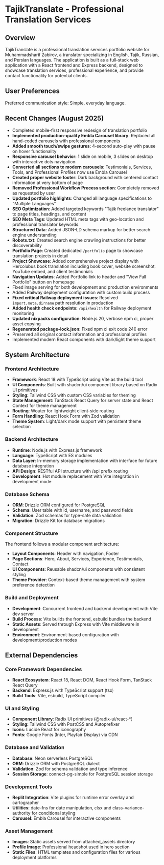 # TajikTranslate - Professional Translation Services

## Overview

TajikTranslate is a professional translation services portfolio website for Muhammadsharif Zabirov, a translator specializing in English, Tajik, Russian, and Persian languages. The application is built as a full-stack web application with a React frontend and Express backend, designed to showcase translation services, professional experience, and provide contact functionality for potential clients.

## User Preferences

Preferred communication style: Simple, everyday language.

## Recent Changes (August 2025)

- Completed mobile-first responsive redesign of translation portfolio
- **Implemented production-quality Embla Carousel library**: Replaced all hand-coded carousels with professional components
- **Added smooth touch/swipe gestures**: 4-second auto-play with pause on hover functionality
- **Responsive carousel behavior**: 1 slide on mobile, 3 slides on desktop with interactive dots navigation
- **Converted all sections to modern carousels**: Testimonials, Services, Tools, and Professional Profiles now use Embla Carousel
- **Created proper website footer**: Dark background with centered contact information at very bottom of page
- **Removed Professional Workflow Process section**: Completely removed as requested by user
- **Updated portfolio highlights**: Changed all language specifications to "Multiple Languages"
- **SEO Optimization**: Added targeted keywords "Tajik freelance translator" to page titles, headings, and content
- **SEO Meta Tags**: Updated HTML meta tags with geo-location and professional translator keywords
- **Structured Data**: Added JSON-LD schema markup for better search engine understanding
- **Robots.txt**: Created search engine crawling instructions for better discoverability
- **Portfolio Page**: Created dedicated `/portfolio` page to showcase translation projects in detail
- **Project Showcase**: Added comprehensive project display with Hercolubus book translation including book cover, website screenshot, YouTube embed, and client testimonials
- **Navigation Updates**: Added Portfolio link to header and "View Full Portfolio" button on homepage
- Fixed image serving for both development and production environments
- Added Railway deployment configuration with custom build process
- **Fixed critical Railway deployment issues**: Resolved `import.meta.dirname` path resolution in production
- **Added health check endpoints**: `/api/health` for Railway deployment monitoring
- **Updated nixpacks configuration**: Node.js 20, verbose npm ci, proper asset copying
- **Regenerated package-lock.json**: Fixed npm ci exit code 240 error
- Preserved all original contact information and professional profiles
- Implemented modern React components with dark/light theme support

## System Architecture

### Frontend Architecture
- **Framework**: React 18 with TypeScript using Vite as the build tool
- **UI Components**: Built with shadcn/ui component library based on Radix UI primitives
- **Styling**: Tailwind CSS with custom CSS variables for theming
- **State Management**: TanStack React Query for server state and React Context for theme management
- **Routing**: Wouter for lightweight client-side routing
- **Form Handling**: React Hook Form with Zod validation
- **Theme System**: Light/dark mode support with persistent theme selection

### Backend Architecture
- **Runtime**: Node.js with Express.js framework
- **Language**: TypeScript with ES modules
- **Data Layer**: In-memory storage implementation with interface for future database integration
- **API Design**: RESTful API structure with /api prefix routing
- **Development**: Hot module replacement with Vite integration in development mode

### Database Schema
- **ORM**: Drizzle ORM configured for PostgreSQL
- **Schema**: User table with id, username, and password fields
- **Validation**: Zod schemas for type-safe data validation
- **Migration**: Drizzle Kit for database migrations

### Component Structure
The frontend follows a modular component architecture:
- **Layout Components**: Header with navigation, Footer
- **Page Sections**: Hero, About, Services, Experience, Testimonials, Contact
- **UI Components**: Reusable shadcn/ui components with consistent styling
- **Theme Provider**: Context-based theme management with system preference detection

### Build and Deployment
- **Development**: Concurrent frontend and backend development with Vite dev server
- **Build Process**: Vite builds the frontend, esbuild bundles the backend
- **Static Assets**: Served through Express with Vite middleware in development
- **Environment**: Environment-based configuration with development/production modes

## External Dependencies

### Core Framework Dependencies
- **React Ecosystem**: React 18, React DOM, React Hook Form, TanStack React Query
- **Backend**: Express.js with TypeScript support (tsx)
- **Build Tools**: Vite, esbuild, TypeScript compiler

### UI and Styling
- **Component Library**: Radix UI primitives (@radix-ui/react-*)
- **Styling**: Tailwind CSS with PostCSS and Autoprefixer
- **Icons**: Lucide React for iconography
- **Fonts**: Google Fonts (Inter, Playfair Display) via CDN

### Database and Validation
- **Database**: Neon serverless PostgreSQL
- **ORM**: Drizzle ORM with PostgreSQL dialect
- **Validation**: Zod for schema validation and type inference
- **Session Storage**: connect-pg-simple for PostgreSQL session storage

### Development Tools
- **Replit Integration**: Vite plugins for runtime error overlay and cartographer
- **Utilities**: date-fns for date manipulation, clsx and class-variance-authority for conditional styling
- **Carousel**: Embla Carousel for interactive components

### Asset Management
- **Images**: Static assets served from attached_assets directory
- **Profile Image**: Professional headshot used in hero section
- **Static Files**: HTML templates and configuration files for various deployment platforms